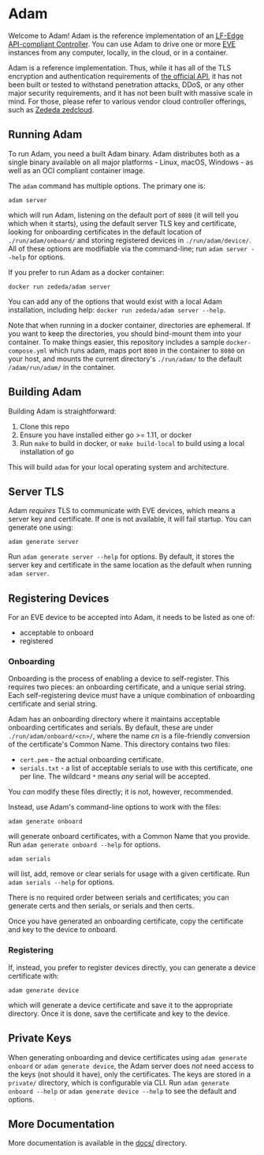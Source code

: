 # Adam

Welcome to Adam! Adam is the reference implementation of an [LF-Edge](https://www.lfedge.org) [API-compliant Controller](https://github.com/lf-edge/eve/blob/master/api/API.md). You can use Adam to drive one or more [EVE](https://www.lfedge.org/projects/eve/) instances from any computer, locally, in the cloud, or in a container.

Adam is a reference implementation. Thus, while it has all of the TLS encryption and authentication requirements of [the official API](https://github.com/lf-edge/eve/blob/master/api/API.md), it has not been built or tested to withstand penetration attacks, DDoS, or any other major security requirements, and it has not been built with massive scale in mind. For those, please refer to various vendor cloud controller offerings, such as [Zededa zedcloud](https://www.zededa.com/technology/).

## Running Adam

To run Adam, you need a built Adam binary. Adam distributes both as a single binary available on all major platforms - Linux, macOS, Windows - as well as an OCI compliant container image.

The `adam` command has multiple options. The primary one is:

```
adam server
```

which will run Adam, listening on the default port of `8080` (it will tell you which when it starts), using the default server TLS key and certificate, looking for onboarding certificates in the default location of `./run/adam/onboard/` and storing registered devices in `./run/adam/device/`. All of these options are modifiable via the command-line; run `adam server --help` for options.

If you prefer to run Adam as a docker container:

```
docker run zededa/adam server
```

You can add any of the options that would exist with a local Adam installation, including help: `docker run zededa/adam server --help`.

Note that when running in a docker container, directories are ephemeral. If you want to keep the directories, you should bind-mount them into your container. To make things easier, this repository includes a sample `docker-compose.yml` which runs adam, maps port `8080` in the container to `8080` on your host, and mounts the current directory's `./run/adam/` to the default `/adam/run/adam/` in the container.

## Building Adam

Building Adam is straightforward:

1. Clone this repo
2. Ensure you have installed either go >= 1.11, or docker
3. Run `make` to build in docker, or `make build-local` to build using a local installation of go

This will build `adam` for your local operating system and architecture.

## Server TLS

Adam _requires_ TLS to communicate with EVE devices, which means a server key and certificate. If one is not available, it will fail startup. You can generate one using:

```
adam generate server
```

Run `adam generate server --help` for options. By default, it stores the server key and certificate in the same location as the default when running `adam server`.

## Registering Devices

For an EVE device to be accepted into Adam, it needs to be listed as one of:

* acceptable to onboard
* registered

### Onboarding

Onboarding is the process of enabling a device to self-register. This requires two pieces: an onboarding certificate, and a unique serial string. Each self-registering device _must_ have a unique combination of onboarding certificate and serial string.

Adam has an onboarding directory where it maintains acceptable onboarding certificates and serials. By default, these are under `./run/adam/onboard/<cn>/`, where the name _cn_ is a file-friendly conversion of the certificate's Common Name. This directory contains two files:

* `cert.pem` - the actual onboarding certificate.
* `serials.txt` - a list of acceptable serials to use with this certificate, one per line. The wildcard `*` means _any_ serial will be accepted.

You _can_ modify these files directly; it is not, however, recommended. 

Instead, use Adam's command-line options to work with the files:

```
adam generate onboard
```

will generate onboard certificates, with a Common Name that you provide. Run `adam generate onboard --help` for options.

```
adam serials
```

will list, add, remove or clear serials for usage with a given certificate. Run `adam serials --help` for options.

There is no required order between serials and certificates; you can generate certs and then serials, or serials and then certs.

Once you have generated an onboarding certificate, copy the certificate and key to the device to onboard.

### Registering

If, instead, you prefer to register devices directly, you can generate a device certificate with:

```
adam generate device
```

which will generate a device certificate and save it to the appropriate directory. Once it is done, save the certificate and key to the device.

## Private Keys

When generating onboarding and device certificates using `adam generate onboard` or `adam generate device`, the Adam server does _not_ need access to the keys (not should it have), only the certificates. The keys are stored in a `private/` directory, which is configurable via CLI. Run `adam generate onboard --help` or `adam generate device --help` to see the default and options.

## More Documentation

More documentation is available in the [docs/](./docs) directory.

